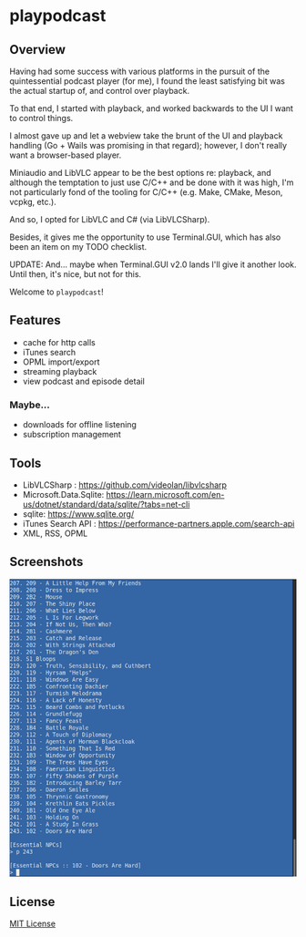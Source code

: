 # playpodcast

## Overview

Having had some success with various platforms in the pursuit of the quintessential podcast player (for me), I found the least satisfying bit was the actual startup of, and control over playback.

To that end, I started with playback, and worked backwards to the UI I want to control things.

I almost gave up and let a webview take the brunt of the UI and playback handling (Go + Wails was promising in that regard); however, I don't really want a browser-based player.

Miniaudio and LibVLC appear to be the best options re: playback, and although the temptation to just use C/C++ and be done with it was high, I'm not particularly fond of the tooling for C/C++ (e.g. Make, CMake, Meson, vcpkg, etc.).

And so, I opted for LibVLC and C# (via LibVLCSharp).

Besides, it gives me the opportunity to use Terminal.GUI, which has also been an item on my TODO checklist.

UPDATE: And... maybe when Terminal.GUI v2.0 lands I'll give it another look. Until then, it's nice, but not for this.

Welcome to `playpodcast`!

## Features

- cache for http calls
- iTunes search
- OPML import/export
- streaming playback
- view podcast and episode detail

### Maybe...
- downloads for offline listening
- subscription management

## Tools

- LibVLCSharp : https://github.com/videolan/libvlcsharp
- Microsoft.Data.Sqlite: https://learn.microsoft.com/en-us/dotnet/standard/data/sqlite/?tabs=net-cli
- sqlite: https://www.sqlite.org/
- iTunes Search API : https://performance-partners.apple.com/search-api
- XML, RSS, OPML

## Screenshots

![screenshot (work in progress)](screenshot.png)

## License

[MIT License](LICENSE)
